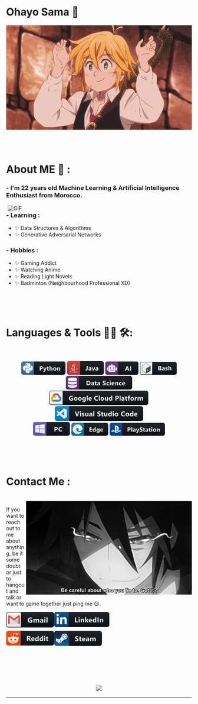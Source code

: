 # Ohayo Sama 👋

<div align="center">
<img hight="300" width="700" alt="GIF" align="center" src="https://github.com/moham8l/moham8l/blob/master/assets/208593.gif">
</div>

</br>
</br>
</br>


# About ME 💬 :

### - I'm 22 years  old Machine Learning & Artificial Intelligence Enthusiast from Morocco.

<img hight="400" width="500" alt="GIF" align="right" src="https://github.com/moham8l/moham8l/blob/master/assets/1936.gif">

### - Learning :
- ✨ Data Structures & Algorithms
- ✨ Generative Adversarial Networks

### - Hobbies : 
- ✨ Gaming Addict
- ✨ Watching Anime
- ✨ Reading Light Novels
- ✨ Badminton (Neighbourhood Professional XD)

</br>
</br>
</br>



# Languages & Tools 👨‍💻 🛠:
</br>

<p align="center">

<!-- For more icons please follow  https://github.com/MikeCodesDotNET/ColoredBadges -->
<img src="https://github.com/moham8l/moham8l/blob/master/assets/icons/python.png" alt="python" width="120" hight="50">
<img src="https://github.com/moham8l/moham8l/blob/master/assets/icons/java.png" alt="java"  width="100" hight="50">
<img src="https://github.com/moham8l/moham8l/blob/master/assets/icons/ai.png" alt="AI" width="90" hight="50">
<img src="https://github.com/moham8l/moham8l/blob/master/assets/icons/bash.png" alt="bash" width="100" hight="50">
<img src="https://github.com/moham8l/moham8l/blob/master/assets/icons/datascience.png" alt="datascience" width="180" hight="50">
</br>
<img src="https://github.com/moham8l/moham8l/blob/master/assets/icons/google_cloud_platform.png" alt="google_cloud_platform" width="270" hight="50">
<img src="https://github.com/moham8l/moham8l/blob/master/assets/icons/visualstudio_code.png" alt="visualstudio_code" width="240" hight="50">
</br>
<img src="https://github.com/moham8l/moham8l/blob/master/assets/icons/pc.png" alt="pc" width="100" hight="50">
<img src="https://github.com/moham8l/moham8l/blob/master/assets/icons/edge.png" alt="edge" width="100" hight="50">
<img src="https://github.com/moham8l/moham8l/blob/master/assets/icons/playstation@3x.png" alt="playstation" width="150" hight="50">
</p>
</br>
</br>
</br>



# Contact Me :

<p>
 </br>


<img hight="320" width="450" align="right" alt="GIF" src="https://github.com/moham8l/moham8l/blob/main/assets/93195.gif">


If you want to reach out to me about anything, be it some doubt or just to hangout and talk or want to game together just ping me 😉.

<a href="mailto:mbhrr8859@gmail.com">
 <img align="left" alt="Gmail" width="130" hight="100" src="https://github.com/moham8l/moham8l/blob/main/assets/icons/gmail.png" />
</a>
<a href="https://www.linkedin.com/in/mohamed-amanna-665a49203/">
  <img align="left" alt="Linkedin" width="150" hight="100" src="https://github.com/moham8l/moham8l/blob/main/assets/icons/linkedin.png" />
</br>
</br>
</br>
</a>
<a href="https://www.reddit.com/user/moham8l">
  <img align="left" alt=" Reddit" width="130" hight="100" src="https://github.com/moham8l/moham8l/blob/main/assets/icons/reddit.png" />
</a>
<a href="https://steamcommunity.com/profiles/moham8l/">
  <img align="left" alt="Steam" width="130" hight="100" src="https://github.com/moham8l/moham8l/blob/main/assets/icons/steam.png" />
</a>
 </p>
 

</br>
</br>
</br>
</br>
</br>
</br>
</br>



<p align="center" >  
  <a href="https://github.com/anuraghazra/github-readme-stats"> 
<img  src="https://github-readme-stats.vercel.app/api?username=moham8l&&show_icons=true&theme=radical"/>
  </a>
  </p>

*************
